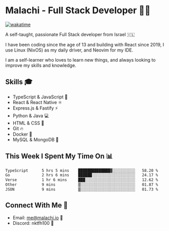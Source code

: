 # Malachi - Full Stack Developer 🚀🔥
[![wakatime](https://wakatime.com/badge/user/112ec769-e669-4b78-a46f-cf4343930741.svg)](https://wakatime.com/@112ec769-e669-4b78-a46f-cf4343930741)

A self-taught, passionate Full Stack developer from Israel 🇮🇱

I have been coding since the age of 13 and building with React since 2019, I use Linux (NixOS) as my daily driver, and Neovim for my IDE.

I am a self-learner who loves to learn new things, and always looking to improve my skills and knowledge.

## Skills 🎓
- TypeScript & JavaScript 💎
- React & React Native ⚛️
- Express.js & Fastify ⚡️
- Python & Java 💻
- HTML & CSS 🎨
- Git 🔥
- Docker 🐳
- MySQL & MongoDB 💾

## This Week I Spent My Time On 📊
<!--START_SECTION:waka-->

```txt
TypeScript      5 hrs 5 mins    ██████████████▓░░░░░░░░░░   58.20 %
Go              2 hrs 6 mins    ██████░░░░░░░░░░░░░░░░░░░   24.17 %
Verse           1 hr 6 mins     ███░░░░░░░░░░░░░░░░░░░░░░   12.62 %
Other           9 mins          ▒░░░░░░░░░░░░░░░░░░░░░░░░   01.87 %
JSON            9 mins          ▒░░░░░░░░░░░░░░░░░░░░░░░░   01.73 %
```

<!--END_SECTION:waka-->


## Connect With Me 📱
- Email: me@malachi.io 📧
- Discord: nktfh100 👾

